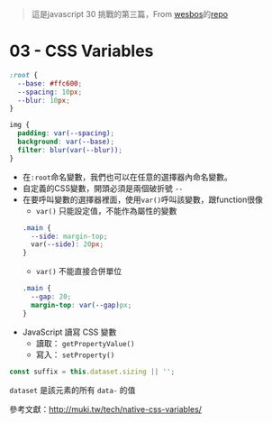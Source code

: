 > 這是javascript 30 挑戰的第三篇，From [wesbos](https://twitter.com/wesbos)的[repo](https://github.com/wesbos/JavaScript30)

# 03 - CSS Variables

```CSS
:root {
  --base: #ffc600;
  --spacing: 10px;
  --blur: 10px;
}

img {
  padding: var(--spacing);
  background: var(--base);
  filter: blur(var(--blur));
}
```
* 在`:root`命名變數，我們也可以在任意的選擇器內命名變數。
* 自定義的CSS變數，開頭必須是兩個破折號 `--`
* 在要呼叫變數的選擇器裡面，使用`var()`呼叫該變數，跟function很像
  * `var()` 只能設定值，不能作為屬性的變數
  ```CSS
  .main {
    --side: margin-top;
    var(--side): 20px;
  }
  ```
  * `var()` 不能直接合併單位
  ```CSS
  .main {
    --gap: 20;
    margin-top: var(--gap)px;
  }
  ```
* JavaScript 讀寫 CSS 變數
  * 讀取： `getPropertyValue()`
  * 寫入： `setProperty()`

```Javascript
const suffix = this.dataset.sizing || '';
```
`dataset` 是該元素的所有 `data-` 的值

參考文獻：http://muki.tw/tech/native-css-variables/
